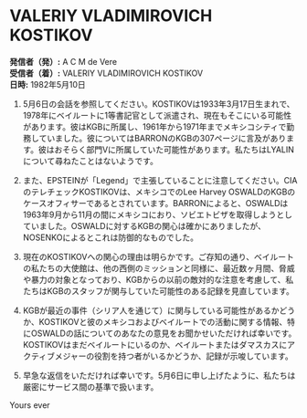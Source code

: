# VALERIY VLADIMIROVICH KOSTIKOV

**発信者（発）:** A C M de Vere  
**受信者（着）:** VALERIY VLADIMIROVICH KOSTIKOV  
**日時:** 1982年5月10日  

1. 5月6日の会話を参照してください。KOSTIKOVは1933年3月17日生まれで、1978年にベイルートに1等書記官として派遣され、現在もそこにいる可能性があります。彼はKGBに所属し、1961年から1971年までメキシコシティで勤務していました。彼についてはBARRONのKGBの307ページに言及があります。彼はおそらく部門Vに所属していた可能性があります。私たちはLYALINについて尋ねたことはないようです。

2. また、EPSTEINが「Legend」で主張していることに注意してください。CIAのテレチェックKOSTIKOVは、メキシコでのLee Harvey OSWALDのKGBのケースオフィサーであるとされています。BARRONによると、OSWALDは1963年9月から11月の間にメキシコにおり、ソビエトビザを取得しようとしていました。OSWALDに対するKGBの関心は確かにありましたが、NOSENKOによるとこれは防御的なものでした。

3. 現在のKOSTIKOVへの関心の理由は明らかです。ご存知の通り、ベイルートの私たちの大使館は、他の西側のミッションと同様に、最近数ヶ月間、脅威や暴力の対象となっており、KGBからの以前の敵対的な注意を考慮して、私たちはKGBのスタッフが関与していた可能性のある記録を見直しています。

4. KGBが最近の事件（シリア人を通じて）に関与している可能性があるかどうか、KOSTIKOVと彼のメキシコおよびベイルートでの活動に関する情報、特にOSWALDの話についてのあなたの意見をお聞かせいただければ幸いです。KOSTIKOVはまだベイルートにいるのか、ベイルートまたはダマスカスにアクティブメジャーの役割を持つ者がいるかどうか、記録が示唆しています。

5. 早急な返信をいただければ幸いです。5月6日に申し上げたように、私たちは厳密にサービス間の基準で扱います。

Yours ever